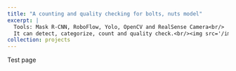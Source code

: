 ```yaml
---
title: "A counting and quality checking for bolts, nuts model"
excerpt: |
  Tools: Mask R-CNN, RoboFlow, Yolo, OpenCV and RealSense Camera<br/>
  It can detect, categorize, count and quality check.<br/><img src='/images/IMG_8.jpg' alt='QC'/>
collection: projects
---
```

Test page
